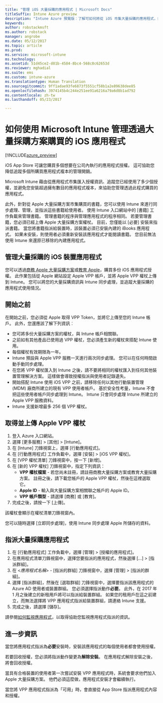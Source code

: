 ```yaml
---
title: "管理 iOS 大量採購的應用程式 | Microsoft Docs"
titleSuffix: Intune Azure preview
description: "Intune Azure 預覽版︰了解可如何將從 iOS 市集大量採購的應用程式，同步到 Intune，然後管理及並追蹤其使用情況。"
keywords: 
author: robstackmsft
ms.author: robstack
manager: angrobe
ms.date: 05/12/2017
ms.topic: article
ms.prod: 
ms.service: microsoft-intune
ms.technology: 
ms.assetid: 51d45ce2-d81b-4584-8bc4-568c8c62653d
ms.reviewer: mghadial
ms.suite: ems
ms.custom: intune-azure
ms.translationtype: Human Translation
ms.sourcegitcommit: 9ff1adae93fe6873f5551cf58b1a2e89638dee85
ms.openlocfilehash: 3974145b4c244e251ee91a6216a79a6d8b1ad792
ms.contentlocale: zh-tw
ms.lasthandoff: 05/23/2017

---
```


# <a name="how-to-manage-ios-apps-you-purchased-through-a-volume-purchase-program-with-microsoft-intune"></a>如何使用 Microsoft Intune 管理透過大量採購方案購買的 iOS 應用程式


[!INCLUDE[azure_preview](./includes/azure_preview.md)]

iOS App Store 可讓您購買多個想要在公司內執行的應用程式授權。 這可協助您降低追蹤多個所購買應用程式複本的管理開銷。

Microsoft Intune 藉由從應用程式市集匯入授權資訊、追蹤您已經使用了多少個授權，並避免您安裝超過擁有數目的應用程式複本，來協助您管理透過此程式購買的應用程式。

此外，針對從 Apple 大量採購方案市集購買的書籍，您可以使用 Intune 來進行同步處理、管理，並指派這些書籍給使用者。 使用 Intune 入口網站中的 [書籍] 工作負載來管理書籍。 管理書籍的程序與管理應用程式的程序相同。
若要管理書籍，您必須已經上傳 Apple 大量採購方案權杖。 目前，您僅能以 [必要] 安裝來指派書籍。
當您將書籍指派給裝置時，該裝置必須已安裝內建的 iBooks 應用程式。 如果未安裝，則使用者必須重新安裝該應用程式才能閱讀書籍。 您目前無法使用 Intune 來還原已移除的內建應用程式。


## <a name="manage-volume-purchased-apps-for-ios-devices"></a>管理大量採購的 iOS 裝置應用程式
您可以透過[商務 Apple 大量採購方案](http://www.apple.com/business/vpp/)或[教育 Apple](http://volume.itunes.apple.com/us/store)，購買多份 iOS 應用程式授權。 此作業包括從 Apple 網站設定 Apple VPP 帳戶，並將 Apple VPP 權杖上傳到 Intune。  您可以將您的大量採購資訊與 Intune 同步處理，並追蹤大量採購的應用程式使用情況。

## <a name="before-you-start"></a>開始之前
在開始之前，您必須從 Apple 取得 VPP Token，並將它上傳至您的 Intune 帳戶。 此外，您還應該了解下列資訊︰

* 您可將多份大量採購方案的權杖，與 Intune 帳戶相關聯。
* 之前如有其他產品已使用過 VPP 權杖，您必須產生新的權杖來搭配 Intune 使用。
* 每個權杖有效期限為一年。
* Intune 預設與 Apple VPP 服務一天進行兩次同步處理。 您可以在任何時間啟動手動同步處理。
* 在您將 VPP 權杖匯入到 Intune 之後，請不要將相同的權杖匯入到任何其他裝置管理解決方案。 這樣做會導致授權指派與使用者記錄遺失。
* 開始搭配 Intune 使用 iOS VPP 之前，請移除任何以其他行動裝置管理 (MDM) 廠商所建立的現有 VPP 使用者帳戶。 基於安全性考量，Intune 不會把這些使用者帳戶同步處理到 Intune。 Intune 只會同步處理 Intune 所建立的 Apple VPP 服務資料。
* Intune 支援新增最多 256 個 VPP 權杖。

## <a name="to-get-and-upload-an-apple-vpp-token"></a>取得並上傳 Apple VPP 權杖

1. 登入 Azure 入口網站。
2. 選擇 [更多服務]  >  [其他]  >  [Intune]。
3. 在 [Intune] 刀鋒視窗上，選擇 [行動應用程式]。
1.  在 [行動應用程式] 工作負載中，選擇 [安裝] > [iOS VPP 權杖]。
2.  在 [VPP 權杖清單] 刀鋒視窗中，按一下 [新增]。
3.  在 [新的 VPP 權杖] 刀鋒視窗中，指定下列資訊：
    - **VPP 權杖檔案** - 若您尚未註冊，請註冊商務大量採購方案或教育大量採購方案。 註冊之後，請下載您帳戶的 Apple VPP 權杖，然後在這裡選取它。
    - **Apple ID** - 輸入與大量採購方案相關聯之帳戶的 Apple ID。
    - **VPP 帳戶類型** - 請選擇 [商務] 或 [教育]。
4. 完成之後，請按一下 [上傳]。

該權杖會顯示在權杖清單刀鋒視窗內。


您可以隨時選擇 [立即同步處理]，使用 Intune 同步處理 Apple 所儲存的資料。

## <a name="to-assign-a-volume-purchased-app"></a>指派大量採購應用程式

1. 在 [行動應用程式] 工作負載中，選擇 [管理] > [授權的應用程式]。
2. 在應用程式清單刀鋒視窗中，選擇您要指派的應用程式，然後選擇 [...] > [指派群組]。
3. 在 <*應用程式名稱*> - [指派的群組] 刀鋒視窗中，選擇 [管理] > [指派的群組]。
4. 選擇 [指派群組]，然後在 [選取群組] 刀鋒視窗中，選擇要指派該應用程式的 Azure AD 使用者或裝置群組。
您必須選擇指派動作**必要**。 此外，在 2017 年 1 月之後建立的新租用戶將可以指派給裝置群組。 如果您的租用戶在這之前建立，而無法選擇將 VPP 應用程式指派給裝置群組，請連絡 Intune 支援。
5. 完成之後，請選擇 [儲存]。

請參閱[如何監視應用程式](apps-monitor.md)，以取得協助您監視應用程式指派的資訊。

## <a name="further-information"></a>進一步資訊

當您將應用程式指派為**必要**安裝時，安裝該應用程式的每個使用者都會使用授權。

若要回收授權，您必須將指派動作變更為**解除安裝**。 在應用程式解除安裝之後，將會回收授權。

當具有合格裝置的使用者第一次嘗試安裝 VPP 應用程式時，系統會要求他們加入 Apple 大量採購方案。 他們必須這麼做，應用程式安裝才會繼續執行。

當您將 VPP 應用程式指派為「可用」時，會直接從 App Store 指派應用程式內容和授權。

